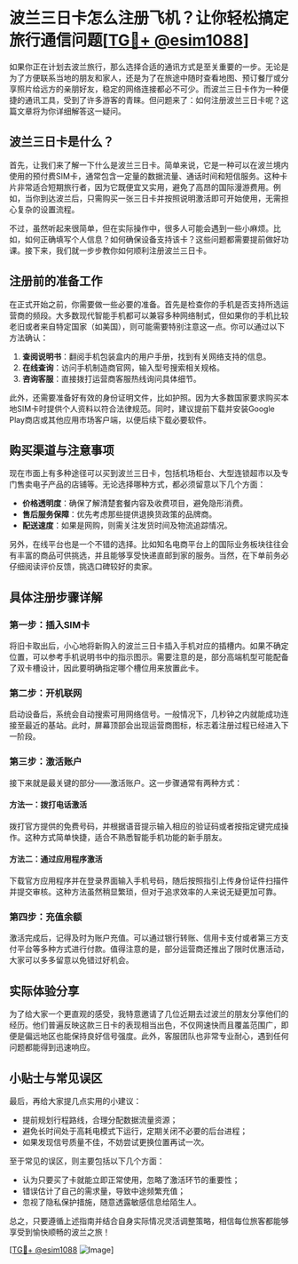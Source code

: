 # 波兰三日卡怎么注册飞机？让你轻松搞定旅行通信问题[[TG💪+ @esim1088](https://t.me/s/esim1088)]

如果你正在计划去波兰旅行，那么选择合适的通讯方式是至关重要的一步。无论是为了方便联系当地的朋友和家人，还是为了在旅途中随时查看地图、预订餐厅或分享照片给远方的亲朋好友，稳定的网络连接都必不可少。而波兰三日卡作为一种便捷的通讯工具，受到了许多游客的青睐。但问题来了：如何注册波兰三日卡呢？这篇文章将为你详细解答这一疑问。

## 波兰三日卡是什么？

首先，让我们来了解一下什么是波兰三日卡。简单来说，它是一种可以在波兰境内使用的预付费SIM卡，通常包含一定量的数据流量、通话时间和短信服务。这种卡片非常适合短期旅行者，因为它既便宜又实用，避免了高昂的国际漫游费用。例如，当你到达波兰后，只需购买一张三日卡并按照说明激活即可开始使用，无需担心复杂的设置流程。

不过，虽然听起来很简单，但在实际操作中，很多人可能会遇到一些小麻烦。比如，如何正确填写个人信息？如何确保设备支持该卡？这些问题都需要提前做好功课。接下来，我们就一步步教你如何顺利注册波兰三日卡。

## 注册前的准备工作

在正式开始之前，你需要做一些必要的准备。首先是检查你的手机是否支持所选运营商的频段。大多数现代智能手机都可以兼容多种网络制式，但如果你的手机比较老旧或者来自特定国家（如美国），则可能需要特别注意这一点。你可以通过以下方法确认：

1. **查阅说明书**：翻阅手机包装盒内的用户手册，找到有关网络支持的信息。
2. **在线查询**：访问手机制造商官网，输入型号搜索相关规格。
3. **咨询客服**：直接拨打运营商客服热线询问具体细节。

此外，还需要准备好有效的身份证明文件，比如护照。因为大多数国家要求购买本地SIM卡时提供个人资料以符合法律规范。同时，建议提前下载并安装Google Play商店或其他应用市场客户端，以便后续下载必要软件。

## 购买渠道与注意事项

现在市面上有多种途径可以买到波兰三日卡，包括机场柜台、大型连锁超市以及专门售卖电子产品的店铺等。无论选择哪种方式，都必须留意以下几个方面：

- **价格透明度**：确保了解清楚套餐内容及收费项目，避免隐形消费。
- **售后服务保障**：优先考虑那些提供退换货政策的品牌商。
- **配送速度**：如果是网购，则需关注发货时间及物流追踪情况。

另外，在线平台也是一个不错的选择。比如知名电商平台上的国际业务板块往往会有丰富的商品可供挑选，并且能够享受快递直邮到家的服务。当然，在下单前务必仔细阅读评价反馈，挑选口碑较好的卖家。

## 具体注册步骤详解

### 第一步：插入SIM卡

将旧卡取出后，小心地将新购入的波兰三日卡插入手机对应的插槽内。如果不确定位置，可以参考手机说明书中的指示图示。需要注意的是，部分高端机型可能配备了双卡槽设计，因此要明确指定哪个槽位用来放置此卡。

### 第二步：开机联网

启动设备后，系统会自动搜索可用网络信号。一般情况下，几秒钟之内就能成功连接至最近的基站。此时，屏幕顶部会出现运营商图标，标志着注册过程已经进入下一阶段。

### 第三步：激活账户

接下来就是最关键的部分——激活账户。这一步骤通常有两种方式：

#### 方法一：拨打电话激活

拨打官方提供的免费号码，并根据语音提示输入相应的验证码或者按指定键完成操作。这种方式简单快捷，适合不熟悉智能手机功能的新手朋友。

#### 方法二：通过应用程序激活

下载官方应用程序并在登录界面输入手机号码，随后按照指引上传身份证件扫描件并提交审核。这种方法虽然稍显繁琐，但对于追求效率的人来说无疑更加可靠。

### 第四步：充值余额

激活完成后，记得及时为账户充值。可以通过银行转账、信用卡支付或者第三方支付平台等多种方式进行付款。值得注意的是，部分运营商还推出了限时优惠活动，大家可以多多留意以免错过好机会。

## 实际体验分享

为了给大家一个更直观的感受，我特意邀请了几位近期去过波兰的朋友分享他们的经历。他们普遍反映这款三日卡的表现相当出色，不仅网速快而且覆盖范围广，即便是偏远地区也能保持良好信号强度。此外，客服团队也非常专业耐心，遇到任何问题都能得到迅速响应。

## 小贴士与常见误区

最后，再给大家提几点实用的小建议：

- 提前规划行程路线，合理分配数据流量资源；
- 避免长时间处于高耗电模式下运行，定期关闭不必要的后台进程；
- 如果发现信号质量不佳，不妨尝试更换位置再试一次。

至于常见的误区，则主要包括以下几个方面：
- 认为只要买了卡就能立即正常使用，忽略了激活环节的重要性；
- 错误估计了自己的需求量，导致中途频繁充值；
- 忽视了隐私保护措施，随意透露敏感信息给陌生人。

总之，只要遵循上述指南并结合自身实际情况灵活调整策略，相信每位旅客都能够享受到愉快顺畅的波兰之旅！

[[TG💪+ @esim1088](https://t.me/s/esim1088) ![Image](https://i.postimg.cc/4NQfJmqS/Snipaste-2025-05-13-00-14-12.png)]